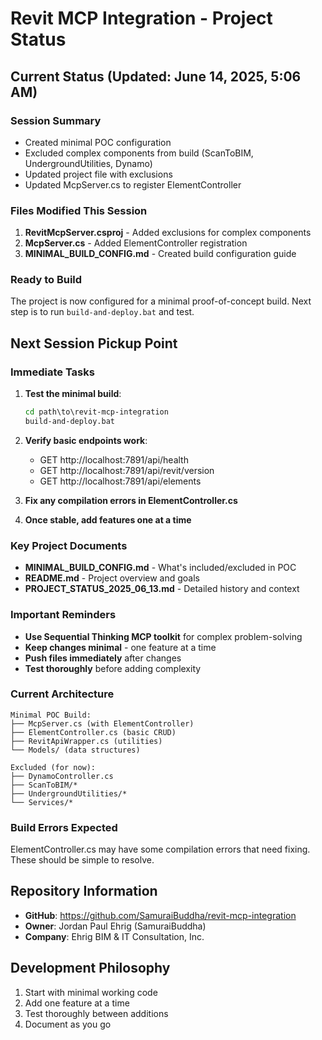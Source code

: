 # Revit MCP Integration - Project Status

## Current Status (Updated: June 14, 2025, 5:06 AM)

### Session Summary
- Created minimal POC configuration
- Excluded complex components from build (ScanToBIM, UndergroundUtilities, Dynamo)
- Updated project file with exclusions
- Updated McpServer.cs to register ElementController

### Files Modified This Session
1. **RevitMcpServer.csproj** - Added exclusions for complex components
2. **McpServer.cs** - Added ElementController registration
3. **MINIMAL_BUILD_CONFIG.md** - Created build configuration guide

### Ready to Build
The project is now configured for a minimal proof-of-concept build. Next step is to run `build-and-deploy.bat` and test.

## Next Session Pickup Point

### Immediate Tasks
1. **Test the minimal build**:
   ```cmd
   cd path\to\revit-mcp-integration
   build-and-deploy.bat
   ```

2. **Verify basic endpoints work**:
   - GET http://localhost:7891/api/health
   - GET http://localhost:7891/api/revit/version
   - GET http://localhost:7891/api/elements

3. **Fix any compilation errors in ElementController.cs**

4. **Once stable, add features one at a time**

### Key Project Documents
- **MINIMAL_BUILD_CONFIG.md** - What's included/excluded in POC
- **README.md** - Project overview and goals
- **PROJECT_STATUS_2025_06_13.md** - Detailed history and context

### Important Reminders
- **Use Sequential Thinking MCP toolkit** for complex problem-solving
- **Keep changes minimal** - one feature at a time
- **Push files immediately** after changes
- **Test thoroughly** before adding complexity

### Current Architecture
```
Minimal POC Build:
├── McpServer.cs (with ElementController)
├── ElementController.cs (basic CRUD)
├── RevitApiWrapper.cs (utilities)
└── Models/ (data structures)

Excluded (for now):
├── DynamoController.cs
├── ScanToBIM/*
├── UndergroundUtilities/*
└── Services/*
```

### Build Errors Expected
ElementController.cs may have some compilation errors that need fixing. These should be simple to resolve.

## Repository Information
- **GitHub**: https://github.com/SamuraiBuddha/revit-mcp-integration
- **Owner**: Jordan Paul Ehrig (SamuraiBuddha)
- **Company**: Ehrig BIM & IT Consultation, Inc.

## Development Philosophy
1. Start with minimal working code
2. Add one feature at a time
3. Test thoroughly between additions
4. Document as you go

